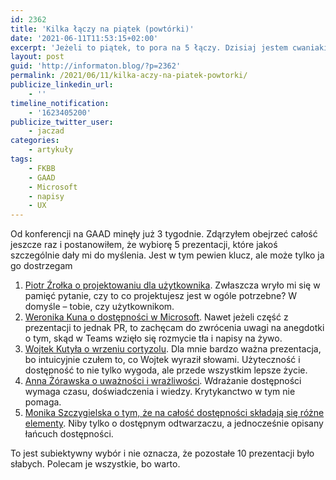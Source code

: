 ```yaml
---
id: 2362
title: 'Kilka łączy na piątek (powtórki)'
date: '2021-06-11T11:53:15+02:00'
excerpt: 'Jeżeli to piątek, to pora na 5 łączy. Dzisiaj jestem cwaniakiem i kierują do tego samego źródła, tylko w różne miejsca.'
layout: post
guid: 'http://informaton.blog/?p=2362'
permalink: /2021/06/11/kilka-aczy-na-piatek-powtorki/
publicize_linkedin_url:
    - ''
timeline_notification:
    - '1623405200'
publicize_twitter_user:
    - jaczad
categories:
    - artykuły
tags:
    - FKBB
    - GAAD
    - Microsoft
    - napisy
    - UX
---
```


Od konferencji na GAAD minęły już 3 tygodnie. Zdąrzyłem obejrzeć całość jeszcze raz i postanowiłem, że wybiorę 5 prezentacji, które jakoś szczególnie dały mi do myślenia. Jest w tym pewien klucz, ale może tylko ja go dostrzegam

1. [Piotr Źrołka o projektowaniu dla użytkownika](https://www.youtube.com/watch?v=q43jpIBxdh4&t=339s). Zwłaszcza wryło mi się w pamięć pytanie, czy to co projektujesz jest w ogóle potrzebne? W domyśle – tobie, czy użytkownikom.
2. [Weronika Kuna o dostępności w Microsoft](https://www.youtube.com/watch?v=q43jpIBxdh4&t=2588s). Nawet jeżeli część z prezentacji to jednak PR, to zachęcam do zwrócenia uwagi na anegdotki o tym, skąd w Teams wzięło się rozmycie tła i napisy na żywo.
3. [Wojtek Kutyła o wrzeniu cortyzolu](https://www.youtube.com/watch?v=q43jpIBxdh4&t=3771s). Dla mnie bardzo ważna prezentacja, bo intuicyjnie czułem to, co Wojtek wyraził słowami. Użyteczność i dostępność to nie tylko wygoda, ale przede wszystkim lepsze życie.
4. [Anna Żórawska o uważności i wrażliwości](https://www.youtube.com/watch?v=q43jpIBxdh4&t=11400s). Wdrażanie dostępności wymaga czasu, doświadczenia i wiedzy. Krytykanctwo w tym nie pomaga.
5. [Monika Szczygielska o tym, że na całość dostępności składają się różne elementy](https://www.youtube.com/watch?v=q43jpIBxdh4&t=12260s). Niby tylko o dostępnym odtwarzaczu, a jednocześnie opisany łańcuch dostępności.

To jest subiektywny wybór i nie oznacza, że pozostałe 10 prezentacji było słabych. Polecam je wszystkie, bo warto.